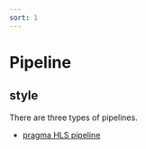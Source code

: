 ```yaml
---
sort: 1
---
```



# Pipeline

## style
There are three types of pipelines.


- [pragma HLS pipeline](https://docs.xilinx.com/r/en-US/ug1399-vitis-hls/pragma-HLS-pipeline)
